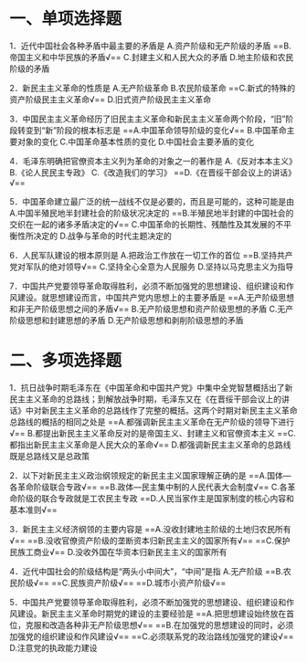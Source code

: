 # 一、单项选择题
1．近代中国社会各种矛盾中最主要的矛盾是
A.资产阶级和无产阶级的矛盾
==B.帝国主义和中华民族的矛盾√==
C.封建主义和人民大众的矛盾
D.地主阶级和农民阶级的矛盾

2．新民主主义革命的性质是
A.无产阶级革命
B.农民阶级革命 
==C.新式的特殊的资产阶级民主主义革命√==
D.旧式资产阶级民主主义革命

3．中国民主主义革命经历了旧民主主义革命和新民主主义革命两个阶段，“旧”阶段转变到“新”阶段的根本标志是
==A.中国革命领导阶级的变化√==
B.中国革命主要对象的变化
C.中国革命基本性质的变化
D.中国社会主要矛盾的变化

4．毛泽东明确把官僚资本主义列为革命的对象之一的著作是
A.《反对本本主义》
B.《论人民民主专政》
C.《改造我们的学习》
==D.《在晋绥干部会议上的讲话》√==

5．中国革命建立最广泛的统一战线不仅是必要的，而且是可能的，这种可能是由
A.中国半殖民地半封建社会的阶级状况决定的
==B.半殖民地半封建的中国社会的交织在一起的诸多矛盾决定的√==
C.中国革命的长期性、残酷性及其发展的不平衡性所决定的
D.战争与革命的时代主题决定的

6．人民军队建设的根本原则是
A.把政治工作放在一切工作的首位
==B.坚持共产党对军队的绝对领导√==
C.坚持全心全意为人民服务
D.坚持以马克思主义为指导

7．中国共产党要领导革命取得胜利，必须不断加强党的思想建设、组织建设和作风建设。就思想建设而言，中国共产党内思想上的主要矛盾是
==A.无产阶级思想和非无产阶级思想之间的矛盾√==
B.无产阶级思想和资产阶级思想的矛盾
C.无产阶级思想和封建思想的矛盾
D.无产阶级思想和剥削阶级思想的矛盾
# 二、多项选择题
1．抗日战争时期毛泽东在《中国革命和中国共产党》中集中全党智慧概括出了新民主主义革命的总路线；到解放战争时期，毛泽东又在《在晋绥干部会议上的讲话》中对新民主主义革命的总路线作了完整的概括。这两个时期对新民主主义革命总路线的概括的相同之处是
==A.都强调新民主主义革命在无产阶级的领导下进行√==
B.都提出新民主主义革命反对的是帝国主义、封建主义和官僚资本主义
==C.都指出新民主主义革命是人民大众的革命√==
D.都强调新民主主义革命的总路线既是总路线又是总政策

2．以下对新民主主义政治纲领规定的新民主主义国家理解正确的是
==A.国体—各革命阶级联合专政√==
==B.政体—民主集中制的人民代表大会制度√==
C.各革命阶级的联合专政就是工农民主专政
==D.人民当家作主是国家制度的核心内容和基本准则√==

3．新民主主义经济纲领的主要内容是
==A.没收封建地主阶级的土地归农民所有√==
==B.没收官僚资产阶级的垄断资本归新民主主义的国家所有√==
==C.保护民族工商业√==
D.没收外国在华资本归新民主主义的国家所有

4．近代中国社会的阶级结构是“两头小中间大”，“中间”是指
A.无产阶级
==B.农民阶级√==
==C.民族资产阶级√==
==D.城市小资产阶级√==

5．中国共产党要领导革命取得胜利，必须不断加强党的思想建设、组织建设和作风建设。新民主主义革命时期党的建设的主要经验是
==A.把思想建设始终放在首位，克服和改造各种非无产阶级思想√==
==B.在加强党的思想建设的同时，必须加强党的组织建设和作风建设√==
==C.必须联系党的政治路线加强党的建设√==
D.注意党的执政能力建设